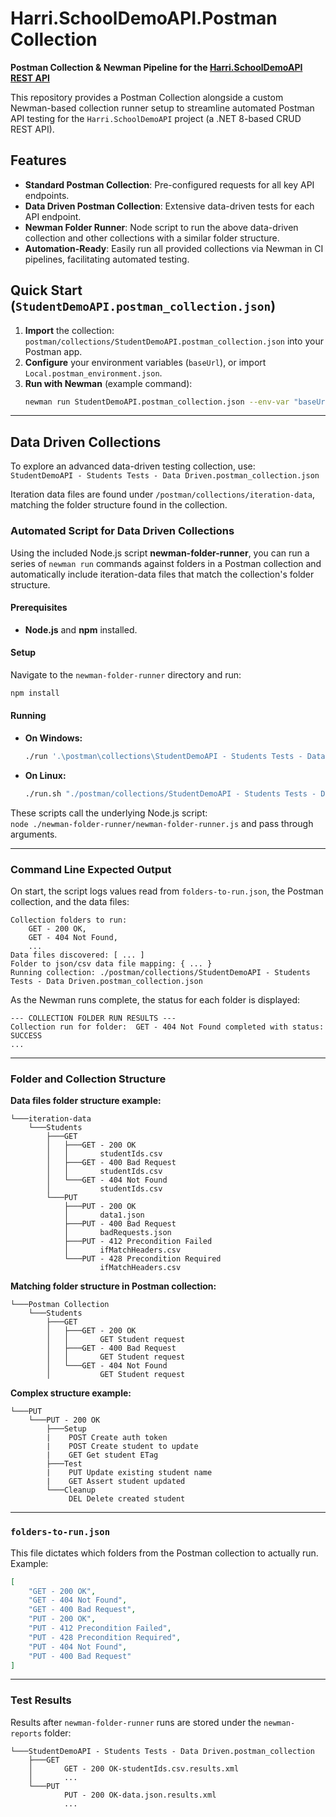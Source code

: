 # Harri.SchoolDemoAPI.Postman Collection

**Postman Collection & Newman Pipeline for the [Harri.SchoolDemoAPI REST API](https://github.com/HarrisonSlater/Harri.SchoolDemoAPI)**

This repository provides a Postman Collection alongside a custom Newman-based collection runner setup to streamline automated Postman API testing for the `Harri.SchoolDemoAPI` project (a .NET 8-based CRUD REST API).

## Features

- **Standard Postman Collection**: Pre-configured requests for all key API endpoints.
- **Data Driven Postman Collection**: Extensive data-driven tests for each API endpoint.
- **Newman Folder Runner**: Node script to run the above data-driven collection and other collections with a similar folder structure.
- **Automation-Ready**: Easily run all provided collections via Newman in CI pipelines, facilitating automated testing.

## Quick Start (`StudentDemoAPI.postman_collection.json`)

1. **Import** the collection:  
   `postman/collections/StudentDemoAPI.postman_collection.json` into your Postman app.
2. **Configure** your environment variables (`baseUrl`), or import `Local.postman_environment.json`.
3. **Run with Newman** (example command):  
   ```bash
   newman run StudentDemoAPI.postman_collection.json --env-var "baseUrl=localhost:8080" --reporters "cli,junit" --reporter-junit-export results.xml --suppress-exit-code
   ```

---

## Data Driven Collections

To explore an advanced data-driven testing collection, use:  
`StudentDemoAPI - Students Tests - Data Driven.postman_collection.json`

Iteration data files are found under `/postman/collections/iteration-data`, matching the folder structure found in the collection.

### Automated Script for Data Driven Collections

Using the included Node.js script **newman-folder-runner**, you can run a series of `newman run` commands against folders in a Postman collection and automatically include iteration-data files that match the collection's folder structure.

#### Prerequisites

- **Node.js** and **npm** installed.

#### Setup

Navigate to the `newman-folder-runner` directory and run:
```bash
npm install
```

#### Running

- **On Windows:**
  ```bash
  ./run '.\postman\collections\StudentDemoAPI - Students Tests - Data Driven.postman_collection.json'
  ```
- **On Linux:**
  ```bash
  ./run.sh "./postman/collections/StudentDemoAPI - Students Tests - Data Driven.postman_collection.json"
  ```

These scripts call the underlying Node.js script:  
`node ./newman-folder-runner/newman-folder-runner.js` and pass through arguments.

---

### Command Line Expected Output

On start, the script logs values read from `folders-to-run.json`, the Postman collection, and the data files:

```
Collection folders to run:
    GET - 200 OK,
    GET - 404 Not Found,
    ...
Data files discovered: [ ... ]
Folder to json/csv data file mapping: { ... }
Running collection: ./postman/collections/StudentDemoAPI - Students Tests - Data Driven.postman_collection.json
```

As the Newman runs complete, the status for each folder is displayed:
```
--- COLLECTION FOLDER RUN RESULTS ---
Collection run for folder:  GET - 404 Not Found completed with status:  SUCCESS
...
```

---

### Folder and Collection Structure

**Data files folder structure example:**
```
└───iteration-data
    └───Students
        ├───GET
        │   ├───GET - 200 OK
        │   │       studentIds.csv
        │   ├───GET - 400 Bad Request
        │   │       studentIds.csv
        │   └───GET - 404 Not Found
        │           studentIds.csv
        └───PUT
            ├───PUT - 200 OK
            │       data1.json
            ├───PUT - 400 Bad Request
            │       badRequests.json
            ├───PUT - 412 Precondition Failed
            │       ifMatchHeaders.csv
            └───PUT - 428 Precondition Required
                    ifMatchHeaders.csv
```

**Matching folder structure in Postman collection:**
```
└───Postman Collection
    └───Students
        ├───GET
        │   ├───GET - 200 OK
        │   │       GET Student request
        │   ├───GET - 400 Bad Request
        │   │       GET Student request
        │   └───GET - 404 Not Found
        │           GET Student request
```

**Complex structure example:**
```
└───PUT
    └───PUT - 200 OK 
        ├───Setup
        |    POST Create auth token
        |    POST Create student to update
        |    GET Get student ETag
        ├───Test
        |    PUT Update existing student name
        |    GET Assert student updated
        └───Cleanup
             DEL Delete created student
```

---

### `folders-to-run.json`

This file dictates which folders from the Postman collection to actually run. Example:

```json
[
    "GET - 200 OK",
    "GET - 404 Not Found",
    "GET - 400 Bad Request",
    "PUT - 200 OK",
    "PUT - 412 Precondition Failed",
    "PUT - 428 Precondition Required",
    "PUT - 404 Not Found",
    "PUT - 400 Bad Request"
]
```

---

### Test Results

Results after `newman-folder-runner` runs are stored under the `newman-reports` folder:

```
└───StudentDemoAPI - Students Tests - Data Driven.postman_collection
    ├───GET
    │       GET - 200 OK-studentIds.csv.results.xml
    │       ...
    └───PUT
            PUT - 200 OK-data.json.results.xml
            ...
```
